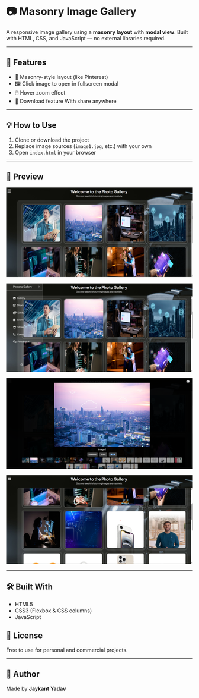 # 📷 Masonry Image Gallery

A responsive image gallery using a **masonry layout** with **modal view**. Built with HTML, CSS, and JavaScript — no external libraries required.

---

## 🚀 Features

- 🧱 Masonry-style layout (like Pinterest)
- 🖼️ Click image to open in fullscreen modal
- 🖱️ Hover zoom effect
- 🥇 Download feature With share anywhere

---

## 💡 How to Use

1. Clone or download the project
2. Replace image sources (`image1.jpg`, etc.) with your own
3. Open `index.html` in your browser

---

## 📸 Preview

![Gallery Store](./assets/projectsc1.png)

![Gallery Store](./assets/projectsc3%20(2).png)

![Gallery Store](./assets/projectsc3.png)

![Gallery Store](./assets/projectsc4.png)


---

## 🛠️ Built With

- HTML5
- CSS3 (Flexbox & CSS columns)
- JavaScript

## 📄 License

Free to use for personal and commercial projects.

---

## 🙌 Author

Made by **Jaykant Yadav**